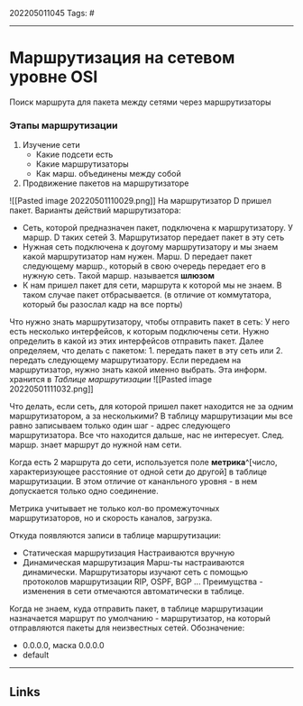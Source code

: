 202205011045
Tags: #

---

# Маршрутизация на сетевом уровне OSI
Поиск маршрута для пакета между сетями через маршрутизаторы

### Этапы маршрутизации
1. Изучение сети
	- Какие подсети есть
	- Какие маршрутизаторы
	- Как марш. объединены между собой
2. Продвижение пакетов на маршрутизаторе

![[Pasted image 20220501110029.png]]
На маршрутизатор D пришел пакет. 
Варианты действий маршрутизатора:
- Сеть, которой предназначен пакет, подключена к маршрутизатору. У маршр. D таких сетей 3. Маршрутизатор передает пакет в эту сеть
- Нужная сеть подключена к доугому маршрутизатору и мы знаем какой маршрутизатор нам нужен. Марш. D передает пакет следующему маршр., который в свою очередь передает его в нужную сеть. Такой маршр. называется **шлюзом**
- К нам пришел пакет для сети, маршрута к которой мы не знаем. В таком случае пакет отбрасывается. (в отличие от коммутатора, который бы разослал кадр на все порты)

Что нужно знать маршрутизатору, чтобы отправить пакет в сеть:
У него есть несколько интерфейсов, к которым подключены сети. Нужно определить в какой из этих интерфейсов отправить пакет. Далее определяем, что делать с пакетом: 1. передать пакет в эту сеть или 2. передать следующему маршрутизатору. Если передаем на маршрутизатор, нужно знать какой именно выбрать. 
Эта информ. хранится в *Таблице маршрутизации*
![[Pasted image 20220501111032.png]]

Что делать, если сеть, для которой пришел пакет находится не за одним маршрутизатором, а за несколькими?
	В таблицу маршрутизации мы все равно записываем только один шаг - адрес следующего маршрутизатора. Все что находится дальше, нас не интересует. След. маршр. знает маршрут до нужной нам сети. 
	
Когда есть 2 маршрута до сети, используется поле **метрика**^[число, характеризующее расстояние от одной сети до другой] в таблице маршрутизации. В этом отличие от кананльного уровня - в нем допускается только одно соединение. 

Метрика учитывает не только кол-во промежуточных маршрутизаторов, но и скорость каналов, загрузка. 

Откуда появляются записи в таблице маршрутизации:
- Статическая маршрутизация
	Настраиваются вручную
- Динамическая маршрутизация
	Марш-ты настраиваются динамически. Маршрутизаторы изучают сеть с помощью протоколов маршрутизации RIP, OSPF, BGP ... Преимущства - изменения в сети отмечаются автоматически в таблице. 
	
	
Когда не знаем, куда отправить пакет, в таблице маршрутизации назначается маршрут по умолчанию - маршрутизатор, на который отправляются пакеты для неизвестных сетей. 
Обозначение:
- 0.0.0.0, маска 0.0.0.0
- default

---
## Links